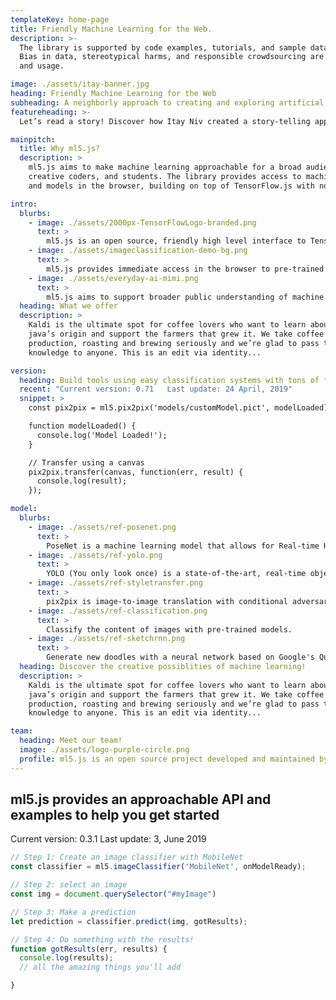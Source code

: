 ```yaml
---
templateKey: home-page
title: Friendly Machine Learning for the Web.
description: >-
  The library is supported by code examples, tutorials, and sample datasets with an emphasis on ethical computing.
  Bias in data, stereotypical harms, and responsible crowdsourcing are part of the documentation around data collection
  and usage.

image: ./assets/itay-banner.jpg
heading: Friendly Machine Learning for the Web
subheading: A neighborly approach to creating and exploring artificial intelligence in the browser.
featureheading: >- 
  Let’s read a story! Discover how Itay Niv created a story-telling app for children!

mainpitch:
  title: Why ml5.js?
  description: >
    ml5.js aims to make machine learning approachable for a broad audience of artists,
    creative coders, and students. The library provides access to machine learning algorithms
    and models in the browser, building on top of TensorFlow.js with no other external dependencies.

intro:
  blurbs:
    - image: ./assets/2000px-TensorFlowLogo-branded.png
      text: >
        ml5.js is an open source, friendly high level interface to TensorFlow.js, a library for handling GPU-accelerated mathematical operations and memory management for machine learning algorithms.
    - image: ./assets/imageclassification-demo-bg.png
      text: >
        ml5.js provides immediate access in the browser to pre-trained models for detecting human poses, generating text, styling an image with another, composing music, pitch detection, and common English language word relationships, and much more.
    - image: ./assets/everyday-ai-mimi.png
      text: >
        ml5.js aims to support broader public understanding of machine learning and foster deeper engagement with ethical computing, responsible data collection, and accessiblity and diversity of people and perspectives in technology and the arts.
  heading: What we offer
  description: >
    Kaldi is the ultimate spot for coffee lovers who want to learn about their
    java’s origin and support the farmers that grew it. We take coffee
    production, roasting and brewing seriously and we’re glad to pass that
    knowledge to anyone. This is an edit via identity...

version:
  heading: Build tools using easy classification systems with tons of **pre trained models**!
  recent: "Current version: 0.71   Last update: 24 April, 2019"
  snippet: >
    const pix2pix = ml5.pix2pix('models/customModel.pict', modelLoaded);

    function modelLoaded() {
      console.log('Model Loaded!');
    }

    // Transfer using a canvas
    pix2pix.transfer(canvas, function(err, result) {
      console.log(result);
    });

model:
  blurbs:
    - image: ./assets/ref-posenet.png
      text: >
        PoseNet is a machine learning model that allows for Real-time Human Pose Estimation.
    - image: ./assets/ref-yolo.png
      text: >
        YOLO (You only look once) is a state-of-the-art, real-time object detection and classification system.
    - image: ./assets/ref-styletransfer.png
      text: >
        pix2pix is image-to-image translation with conditional adversarial networks. 
    - image: ./assets/ref-classification.png
      text: >
        Classify the content of images with pre-trained models. 
    - image: ./assets/ref-sketchrnn.png
      text: >
        Generate new doodles with a neural network based on Google's Quick Draw. 
  heading: Discover the creative possiblities of machine learning!
  description: >
    Kaldi is the ultimate spot for coffee lovers who want to learn about their
    java’s origin and support the farmers that grew it. We take coffee
    production, roasting and brewing seriously and we’re glad to pass that
    knowledge to anyone. This is an edit via identity...

team:
  heading: Meet our team!
  image: ./assets/logo-purple-circle.png
  profile: ml5.js is an open source project developed and maintained by NYU's Interactive Telecommunications/Interactive Media Arts program and by artists, designers, students, technologists, and developers from all over the world.
---
```


## ml5.js provides an approachable API and examples to help you get started

Current version: 0.3.1
Last update: 3, June 2019

```javascript
// Step 1: Create an image classifier with MobileNet
const classifier = ml5.imageClassifier('MobileNet', onModelReady);

// Step 2: select an image
const img = document.querySelector("#myImage")

// Step 3: Make a prediction
let prediction = classifier.predict(img, gotResults);

// Step 4: Do something with the results!
function gotResults(err, results) {
  console.log(results);
  // all the amazing things you'll add

}
```
